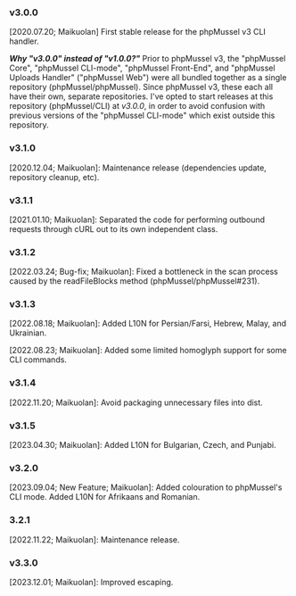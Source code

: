 ### v3.0.0

[2020.07.20; Maikuolan] First stable release for the phpMussel v3 CLI handler.

__*Why "v3.0.0" instead of "v1.0.0?"*__ Prior to phpMussel v3, the "phpMussel Core", "phpMussel CLI-mode", "phpMussel Front-End", and "phpMussel Uploads Handler" ("phpMussel Web") were all bundled together as a single repository (phpMussel/phpMussel). Since phpMussel v3, these each all have their own, separate repositories. I've opted to start releases at this repository (phpMussel/CLI) at *v3.0.0*, in order to avoid confusion with previous versions of the "phpMussel CLI-mode" which exist outside this repository.

### v3.1.0

[2020.12.04; Maikuolan]: Maintenance release (dependencies update, repository cleanup, etc).

### v3.1.1

[2021.01.10; Maikuolan]: Separated the code for performing outbound requests through cURL out to its own independent class.

### v3.1.2

[2022.03.24; Bug-fix; Maikuolan]: Fixed a bottleneck in the scan process caused by the readFileBlocks method (phpMussel/phpMussel#231).

### v3.1.3

[2022.08.18; Maikuolan]: Added L10N for Persian/Farsi, Hebrew, Malay, and Ukrainian.

[2022.08.23; Maikuolan]: Added some limited homoglyph support for some CLI commands.

### v3.1.4

[2022.11.20; Maikuolan]: Avoid packaging unnecessary files into dist.

### v3.1.5

[2023.04.30; Maikuolan]: Added L10N for Bulgarian, Czech, and Punjabi.

### v3.2.0

[2023.09.04; New Feature; Maikuolan]: Added colouration to phpMussel's CLI mode. Added L10N for Afrikaans and Romanian.

### 3.2.1

[2022.11.22; Maikuolan]: Maintenance release.

### v3.3.0

[2023.12.01; Maikuolan]: Improved escaping.

